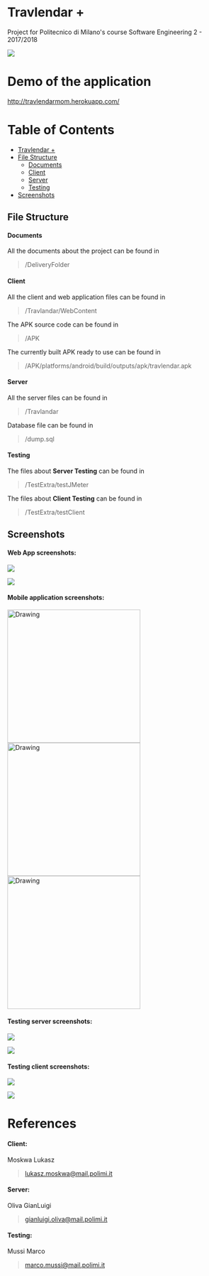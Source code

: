 # Travlendar +

Project for Politecnico di Milano's course Software Engineering 2 - 2017/2018


![](https://i.imgur.com/zyc6mfv.png)

Demo of the application
=======================

http://travlendarmom.herokuapp.com/


Table of Contents
=================

   * [Travlendar +](#travlendar-+)
   * [File Structure](#file-structure)
      * [Documents](#documents)
      * [Client](#client)
      * [Server](#server)
      * [Testing](#testing)
   * [Screenshots](#screenshots)


## File Structure

#### Documents

All the documents about the project can be found in
> /DeliveryFolder

#### Client

All the client and web application files can be found in
> /Travlandar/WebContent

The APK source code can be found in
>/APK

The currently built APK ready to use can be found in
>/APK/platforms/android/build/outputs/apk/travlendar.apk

#### Server

All the server files can be found in
>/Travlandar

Database file can be found in
>/dump.sql

#### Testing

The files about **Server Testing** can be found in
>/TestExtra/testJMeter

The files about **Client Testing** can be found in
>/TestExtra/testClient


## Screenshots

#### Web App screenshots:

![](https://i.imgur.com/An46Y3S.png)


![](https://i.imgur.com/jHJKzaI.png)


#### Mobile application screenshots:


<img src="https://i.imgur.com/e41Sahr.jpg" alt="Drawing" style="width: 300px"/>

<img src="https://i.imgur.com/a9LRyYR.jpg" alt="Drawing" style="width: 300px"/>

<img src="https://i.imgur.com/5VjC4UJ.jpg" alt="Drawing" style="width: 300px"/>

#### Testing server screenshots:

![](https://i.imgur.com/XPuFwoj.png)

![](https://i.imgur.com/3CCOphC.png)


#### Testing client screenshots:

![](https://i.imgur.com/gyPFOUP.png)

![](https://i.imgur.com/X8tTQPy.png)


References
==========

#### Client:
Moskwa Lukasz
> lukasz.moskwa@mail.polimi.it
#### Server:
Oliva GianLuigi     
> gianluigi.oliva@mail.polimi.it
#### Testing:
Mussi Marco
> marco.mussi@mail.polimi.it
